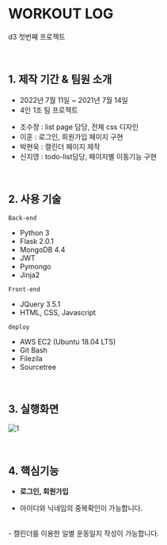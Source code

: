 # WORKOUT LOG
d3 첫번째 프로젝트

<br>

## 1. 제작 기간 & 팀원 소개
- 2022년 7월 11일 ~ 2021년 7월 14일
- 4인 1조 팀 프로젝트
+ 조수정 : list page 담당, 전체 css 디자인
+ 이훈 : 로그인, 회원가입 페이지 구현
+ 박현욱 : 캘린더 페이지 제작
+ 신지영 : todo-list담당, 페이지별 이동기능 구현 

<br>

## 2. 사용 기술
`Back-end`
- Python 3
- Flask 2.0.1
- MongoDB 4.4
- JWT
- Pymongo
- Jinja2

`Front-end`
- JQuery 3.5.1
- HTML, CSS, Javascript

`deploy`
- AWS EC2 (Ubuntu 18.04 LTS)
- Git Bash
- Filezila
- Sourcetree

<br>

## 3. 실행화면
![1](https://user-images.githubusercontent.com/107388110/178937153-00b626bf-02a6-48d6-a18a-43848402ac6e.PNG)

<br>

## 4. 핵심기능

+ **로그인, 회원가입**
- 아이디와 닉네임의 중복확인이 가능합니다.
<br>
- 캘린더를 이용한 일별 운동일지 작성이 가능합니다.

